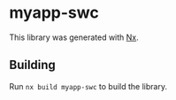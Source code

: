 # myapp-swc

This library was generated with [Nx](https://nx.dev).

## Building

Run `nx build myapp-swc` to build the library.
